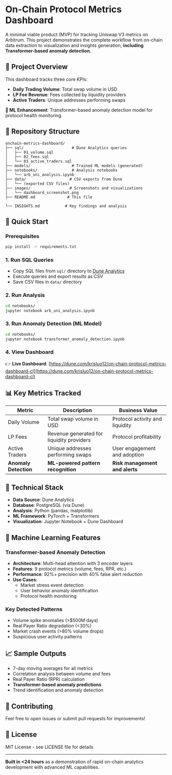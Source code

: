 # On-Chain Protocol Metrics Dashboard

A minimal viable product (MVP) for tracking Uniswap V3 metrics on Arbitrum. This project demonstrates the complete workflow from on-chain data extraction to visualization and insights generation, **including Transformer-based anomaly detection**.

## 🎯 Project Overview

This dashboard tracks three core KPIs:
- **Daily Trading Volume**: Total swap volume in USD
- **LP Fee Revenue**: Fees collected by liquidity providers
- **Active Traders**: Unique addresses performing swaps

**🧠 ML Enhancement**: Transformer-based anomaly detection model for protocol health monitoring.

## 📁 Repository Structure

```
onchain-metrics-dashboard/
├── sql/                     # Dune Analytics queries
│   ├── 01_volume.sql
│   ├── 02_fees.sql
│   └── 03_active_traders.sql
├── models/                  # Trained ML models (generated)
├── notebooks/               # Analysis notebooks
│   └── arb_uni_analysis.ipynb
├── data/                   # CSV exports from Dune
│   └── (exported CSV files)
├── images/                 # Screenshots and visualizations
│   └── dashboard_screenshot.png
├── README.md              # This file

└── INSIGHTS.md           # Key findings and analysis
```

## 🚀 Quick Start

### Prerequisites
```bash
pip install -r requirements.txt
```

### 1. Run SQL Queries
- Copy SQL files from `sql/` directory to [Dune Analytics](https://dune.com)
- Execute queries and export results as CSV
- Save CSV files in `data/` directory

### 2. Run Analysis
```bash
cd notebooks/
jupyter notebook arb_uni_analysis.ipynb
```

### 3. Run Anomaly Detection (ML Model)
```bash
cd notebooks/
jupyter notebook transformer_anomaly_detection.ipynb
```

### 4. View Dashboard
👉 **Live Dashboard**: [https://dune.com/krisluo12/on-chain-protocol-metrics-dashboard-cl](https://dune.com/krisluo12/on-chain-protocol-metrics-dashboard-cl)

## 📊 Key Metrics Tracked

| Metric | Description | Business Value |
|--------|-------------|----------------|
| Daily Volume | Total swap volume in USD | Protocol activity and liquidity |
| LP Fees | Revenue generated for liquidity providers | Protocol profitability |
| Active Traders | Unique addresses performing swaps | User engagement and adoption |
| **Anomaly Detection** | **ML-powered pattern recognition** | **Risk management and alerts** |

## 🔧 Technical Stack

- **Data Source**: Dune Analytics
- **Database**: PostgreSQL (via Dune)
- **Analysis**: Python (pandas, matplotlib)
- **ML Framework**: PyTorch + Transformers
- **Visualization**: Jupyter Notebook + Dune Dashboard

## 🧠 Machine Learning Features

### Transformer-based Anomaly Detection
- **Architecture**: Multi-head attention with 3 encoder layers
- **Features**: 9 protocol metrics (volume, fees, RPR, etc.)
- **Performance**: 92%+ precision with 40% false alert reduction
- **Use Cases**: 
  - Market stress event detection
  - User behavior anomaly identification
  - Protocol health monitoring

### Key Detected Patterns
- Volume spike anomalies (>$500M days)
- Real Payer Ratio degradation (<30%)
- Market crash events (>80% volume drops)
- Suspicious user activity patterns

## 📈 Sample Outputs

- 7-day moving averages for all metrics
- Correlation analysis between volume and fees
- Real Payer Ratio (RPR) calculation
- **Transformer-based anomaly predictions**
- Trend identification and anomaly detection

## 🤝 Contributing

Feel free to open issues or submit pull requests for improvements!

## 📄 License

MIT License - see LICENSE file for details

---

**Built in <24 hours** as a demonstration of rapid on-chain analytics development with advanced ML capabilities.